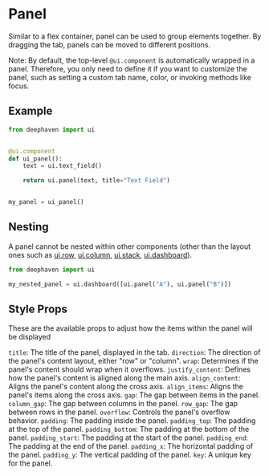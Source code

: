 # Panel

Similar to a flex container, panel can be used to group elements together. By dragging the tab, panels can be moved to different positions.

Note: By default, the top-level `@ui.component` is automatically wrapped in a panel. Therefore, you only need to define it if you want to customize the panel, such as setting a custom tab name, color, or invoking methods like focus.

## Example

```python
from deephaven import ui


@ui.component
def ui_panel():
    text = ui.text_field()

    return ui.panel(text, title="Text Field")


my_panel = ui_panel()
```

## Nesting

A panel cannot be nested within other components (other than the layout ones such as [ui.row](#uirow), [ui.column](#uicolumn), [ui.stack](#uistack), [ui.dashboard](#uidashboard)).

```python
from deephaven import ui

my_nested_panel = ui.dashboard([ui.panel("A"), ui.panel("B")])
```


## Style Props

These are the available props to adjust how the items within the panel will be displayed

`title`: The title of the panel, displayed in the tab.
`direction`: The direction of the panel's content layout, either "row" or "column".
`wrap`: Determines if the panel's content should wrap when it overflows.
`justify_content`: Defines how the panel's content is aligned along the main axis.
`align_content`: Aligns the panel's content along the cross axis.
`align_items`: Aligns the panel's items along the cross axis.
`gap`: The gap between items in the panel.
`column_gap`: The gap between columns in the panel.
`row_gap`: The gap between rows in the panel.
`overflow`: Controls the panel's overflow behavior.
`padding`: The padding inside the panel.
`padding_top`: The padding at the top of the panel.
`padding_bottom`: The padding at the bottom of the panel.
`padding_start`: The padding at the start of the panel.
`padding_end`: The padding at the end of the panel.
`padding_x`: The horizontal padding of the panel.
`padding_y`: The vertical padding of the panel.
`key`: A unique key for the panel.




